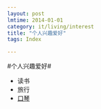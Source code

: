 ```yaml
---
layout: post
lmtime: 2014-01-01
category: it/living/interest
title: "个人兴趣爱好"
tags: Index

---
```





#个人兴趣爱好#
  * 读书
  * 旅行
  * [口琴](/it/living/interest/2011/07/15/harmonica)
